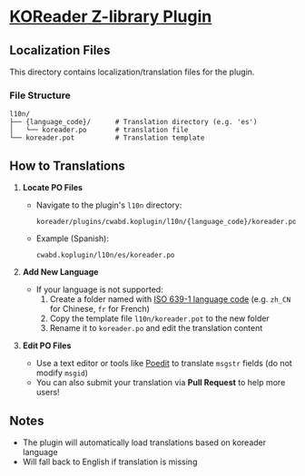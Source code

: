 # [KOReader Z-library Plugin](https://github.com/ZlibraryKO/zlibrary.koplugin)

## Localization Files

This directory contains localization/translation files for the plugin. 

### File Structure
```
l10n/
├── {language_code}/      # Translation directory (e.g. 'es')
│   └── koreader.po       # translation file
└── koreader.pot          # Translation template
```

## How to Translations
1. **Locate PO Files**
   - Navigate to the plugin's `l10n` directory:
     ```
     koreader/plugins/cwabd.koplugin/l10n/{language_code}/koreader.po
     ```
   - Example (Spanish):
     ```
     cwabd.koplugin/l10n/es/koreader.po
     ```

2. **Add New Language**
   - If your language is not supported:
     1. Create a folder named with [ISO 639-1 language code](https://en.wikipedia.org/wiki/List_of_ISO_639-1_codes) (e.g. `zh_CN` for Chinese, `fr` for French)
     2. Copy the template file `l10n/koreader.pot` to the new folder
     3. Rename it to `koreader.po` and edit the translation content

3. **Edit PO Files**
   - Use a text editor or tools like [Poedit](https://poedit.net/) to translate `msgstr` fields (do not modify `msgid`)
   - You can also submit your translation via **Pull Request** to help more users!

## Notes
- The plugin will automatically load translations based on koreader language
- Will fall back to English if translation is missing
